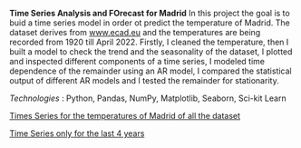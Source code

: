 **Time Series Analysis and FOrecast for Madrid**
In this project the goal is to buid a time series model in order ot predict the temperature of Madrid. The dataset derives from www.ecad.eu and the temperatures are being recorded from 1920 till April 2022. Firstly, I cleaned the temperature, then I built a model to check the trend and the seasonality of the dataset, I plotted and inspected different components of a time series, I modeled time dependence of the remainder using an AR model, I compared the statistical output of different AR models and I tested the remainder for stationarity. 

*Technologies* : Python, Pandas, NumPy, Matplotlib, Seaborn, Sci-kit Learn

[Times Series for the temperatures of Madrid of all the dataset](https://github.com/vaggos3625/Portfolio/blob/main/Time_Series_Analysis_and_Forecast/All_Years_Madrid_Temperature/TimeSeriesProject.ipynb)


[Time Series only for the last 4 years](https://github.com/vaggos3625/Portfolio/blob/main/Time_Series_Analysis_and_Forecast/4_Last_Years_Madrid_Temperature/TIme%20Series%20Analysis%20and%20Forecast%20-%20Madrid(last%204%20years).ipynb)
